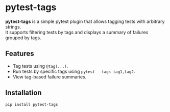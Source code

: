 # pytest-tags

**pytest-tags** is a simple pytest plugin that allows tagging tests with arbitrary strings.  
It supports filtering tests by tags and displays a summary of failures grouped by tags.

## Features
- Tag tests using `@tag(...)`.
- Run tests by specific tags using `pytest --tags tag1,tag2`.
- View tag-based failure summaries.

## Installation
```bash
pip install pytest-tags

